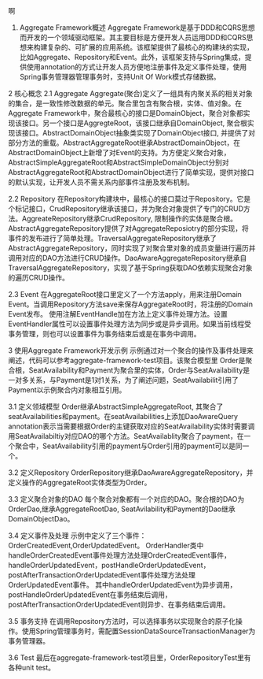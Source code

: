 

啊


1.  Aggregate Framework概述
    Aggregate Framework是基于DDD和CQRS思想而开发的一个领域驱动框架。其主要目标是方便开发人员运用DDD和CQRS思想来构建复杂的、可扩展的应用系统。该框架提供了最核心的构建块的实现，比如Aggregate、Repository和Event。此外，该框架支持与Spring集成，提供使用annotation的方式让开发人员方便地注册事件及定义事件处理，使用Spring事务管理器管理事务时，支持Unit Of Work模式存储数据。

2   核心概念
2.1 Aggregate
    Aggregate(聚合)定义了一组具有内聚关系的相关对象的集合，是一致性修改数据的单元。聚合里包含有聚合根，实体、值对象。在Aggregate Framework中，聚合最核心的接口是DomainObject，聚合对象都实现该接口。另一个接口是AggregteRoot，该接口继承自DomainObject, 聚合根实现该接口。AbstractDomainObject抽象类实现了DomainObject接口, 并提供了对部分方法的重载。AbstractAggregateRoot继承AbstractDomainObject，在AbstractDomainObject上新增了对Event的支持。为方便定义聚合对象，AbstractSimpleAggregateRoot和AbstractSimpleDomainObject分别对AbstractAggregateRoot和AbstractDomainObject进行了简单实现，提供对接口的默认实现，让开发人员不需关系内部事件注册及发布机制。

2.2 Repository
    在Repository构建块中，最核心的接口莫过于Repository。它是个标记接口，CrudRepository继承该接口，并为聚合对象提供了专门的CRUD方法。AggreateRepository继承CrudRepository, 限制操作的实体是聚合根。AbstractAggregateRepository提供了对AggregateReposiotry的部分实现，将事件的发布进行了简单处理。TraversalAggregateRepository继承了AbstractAggregateRepository，同时实现了对聚合里对象的成员变量进行遍历并调用对应的DAO方法进行CRUD操作。DaoAwareAggregateRepository继承自TraversalAggregateRepository，实现了基于Spring获取DAO依赖实现聚合对象的遍历CRUD操作。

2.3 Event
    在AggregateRoot接口里定义了一个方法apply，用来注册Domain Event。当调用Repository方法save来保存AggregateRoot时，将注册的Domain Event发布。
    使用注解EventHandle加在方法上定义事件处理方法。设置EventHandler属性可以设置事件处理方法为同步或是异步调用。如果当前线程受事务管理，则也可以设置事件为事务结束后或是在事务中调用。

3   使用Aggregate Framework开发示例
     示例通过对一个聚合的操作及事件处理来阐述，代码可以参考aggregate-framework-test项目。该聚合模型里 Order是聚合根，SeatAvailability和Payment为聚合里的实体，Order与SeatAvailability是一对多关系，与Payment是1对1关系，为了阐述问题，SeatAvailabilit引用了Payment以示例聚合内对象相互引用。

3.1 定义领域模型
    Order继承AbstractSimpleAggregateRoot, 其聚合了seatAvailabilities和payment。在seatAvailabilities上添加DaoAwareQuery annotation表示当需要根据Order的主键获取对应的SeatAvailability实体时需要调用SeatAvailabiltiy对应DAO的哪个方法。SeatAvailablity聚合了payment，在一个聚合中，SeatAvailability引用的payment与Order引用的payment可以是同一个。

3.2 定义Repository
    OrderRepository继承DaoAwareAggregateRepository，并定义操作的AggregateRoot实体类型为Order。

3.3 定义聚合对象的DAO
    每个聚合对象都有一个对应的DAO。聚合根的DAO为OrderDao,继承AggregateRootDao, SeatAvilability和Payment的Dao继承DomainObjectDao。

3.4 定义事件及处理
    示例中定义了三个事件：OrderCreatedEvent,OrderUpdatedEvent。
    OrderHandler类中handleOrderCreatedEvent事件处理方法处理OrderCreatedEvent事件，handleOrderUpdatedEvent，postHandleOrderUpdatedEvent，postAfterTransactionOrderUpdatedEvent事件处理方法处理OrderUpdatedEvent事件。
    其中handleOrderUpdatedEvent为异步调用，postHandleOrderUpdatedEvent在事务结束后调用，postAfterTransactionOrderUpdatedEvent则异步、在事务结束后调用。

3.5 事务支持
    在调用Repository方法时，可以选择事务以实现聚合的原子化操作。使用Spring管理事务时，需配置SessionDataSourceTransactionManager为事务管理器。

3.6 Test
    最后在aggregate-framework-test项目里，OrderRepositoryTest里有各种unit test。
